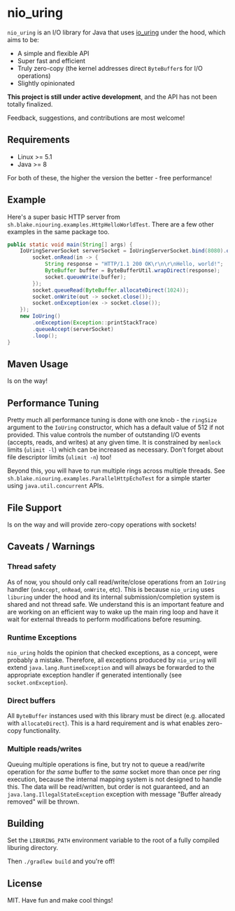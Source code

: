 # nio_uring

`nio_uring` is an I/O library for Java that uses [io_uring](https://en.wikipedia.org/wiki/Io_uring) under the hood, which aims to be:

* A simple and flexible API
* Super fast and efficient
* Truly zero-copy (the kernel addresses direct `ByteBuffer`s for I/O operations)
* Slightly opinionated

**This project is still under active development**, and the API has not been totally finalized.

Feedback, suggestions, and contributions are most welcome!

## Requirements
* Linux >= 5.1
* Java >= 8

For both of these, the higher the version the better - free performance!

## Example

Here's a super basic HTTP server from `sh.blake.niouring.examples.HttpHelloWorldTest`. There are a few other examples in the same package too.

```java
public static void main(String[] args) {
    IoUringServerSocket serverSocket = IoUringServerSocket.bind(8080).onAccept(socket -> {
        socket.onRead(in -> {
            String response = "HTTP/1.1 200 OK\r\n\r\nHello, world!";
            ByteBuffer buffer = ByteBufferUtil.wrapDirect(response);
            socket.queueWrite(buffer);
        });
        socket.queueRead(ByteBuffer.allocateDirect(1024));
        socket.onWrite(out -> socket.close());
        socket.onException(ex -> socket.close());
    });
    new IoUring()
        .onException(Exception::printStackTrace)
        .queueAccept(serverSocket)
        .loop();
}
```

## Maven Usage

Is on the way!

## Performance Tuning

Pretty much all performance tuning is done with one knob - the `ringSize` argument to the `IoUring` constructor, which has a default value of 512 if not provided. This value controls the number of outstanding I/O events (accepts, reads, and writes) at any given time. It is constrained by `memlock` limits (`ulimit -l`) which can be increased as necessary. Don't forget about file descriptor limits (`ulimit -n`) too!

Beyond this, you will have to run multiple rings across multiple threads. See `sh.blake.niouring.examples.ParallelHttpEchoTest` for a simple starter using `java.util.concurrent` APIs.

## File Support

Is on the way and will provide zero-copy operations with sockets!

## Caveats / Warnings

### Thread safety

As of now, you should only call read/write/close operations from an `IoUring` handler (`onAccept`, `onRead`, `onWrite`, etc). This is because `nio_uring` uses `liburing` under the hood and its internal submission/completion system is shared and not thread safe. We understand this is an important feature and are working on an efficient way to wake up the main ring loop and have it wait for external threads to perform modifications before resuming.

### Runtime Exceptions

`nio_uring` holds the opinion that checked exceptions, as a concept, were probably a mistake. Therefore, all exceptions produced by `nio_uring` will extend `java.lang.RuntimeException` and will always be forwarded to the appropriate exception handler if generated intentionally (see `socket.onException`).

### Direct buffers

All `ByteBuffer` instances used with this library must be direct (e.g. allocated with `allocateDirect`). This is a hard requirement and is what enables zero-copy functionality.

### Multiple reads/writes
Queuing multiple operations is fine, but try not to queue a read/write operation for _the same_ buffer to the _same_ socket more than once per ring execution, because the internal mapping system is not designed to handle this. The data will be read/written, but order is not guaranteed, and an `java.lang.IllegalStateException` exception with message "Buffer already removed" will be thrown.

## Building

Set the `LIBURING_PATH` environment variable to the root of a fully compiled liburing directory.

Then `./gradlew build` and you're off!

## License

MIT. Have fun and make cool things!
